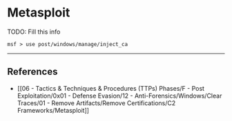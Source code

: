 # Metasploit

TODO: Fill this info

```
msf > use post/windows/manage/inject_ca
```

---
## References

- [[06 - Tactics & Techniques & Procedures (TTPs) Phases/F - Post Exploitation/0x01 - Defense Evasion/12 - Anti-Forensics/Windows/Clear Traces/01 - Remove Artifacts/Remove Certifications/C2 Frameworks/Metasploit]]